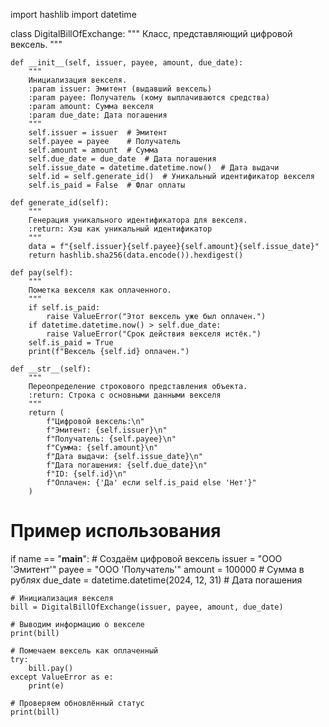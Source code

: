 import hashlib
import datetime

class DigitalBillOfExchange:
    """
    Класс, представляющий цифровой вексель.
    """

    def __init__(self, issuer, payee, amount, due_date):
        """
        Инициализация векселя.
        :param issuer: Эмитент (выдавший вексель)
        :param payee: Получатель (кому выплачиваются средства)
        :param amount: Сумма векселя
        :param due_date: Дата погашения
        """
        self.issuer = issuer  # Эмитент
        self.payee = payee    # Получатель
        self.amount = amount  # Сумма
        self.due_date = due_date  # Дата погашения
        self.issue_date = datetime.datetime.now()  # Дата выдачи
        self.id = self.generate_id()  # Уникальный идентификатор векселя
        self.is_paid = False  # Флаг оплаты

    def generate_id(self):
        """
        Генерация уникального идентификатора для векселя.
        :return: Хэш как уникальный идентификатор
        """
        data = f"{self.issuer}{self.payee}{self.amount}{self.issue_date}"
        return hashlib.sha256(data.encode()).hexdigest()

    def pay(self):
        """
        Пометка векселя как оплаченного.
        """
        if self.is_paid:
            raise ValueError("Этот вексель уже был оплачен.")
        if datetime.datetime.now() > self.due_date:
            raise ValueError("Срок действия векселя истёк.")
        self.is_paid = True
        print(f"Вексель {self.id} оплачен.")

    def __str__(self):
        """
        Переопределение строкового представления объекта.
        :return: Строка с основными данными векселя
        """
        return (
            f"Цифровой вексель:\n"
            f"Эмитент: {self.issuer}\n"
            f"Получатель: {self.payee}\n"
            f"Сумма: {self.amount}\n"
            f"Дата выдачи: {self.issue_date}\n"
            f"Дата погашения: {self.due_date}\n"
            f"ID: {self.id}\n"
            f"Оплачен: {'Да' если self.is_paid else 'Нет'}"
        )


# Пример использования
if name == "__main__":
    # Создаём цифровой вексель
    issuer = "ООО 'Эмитент'"
    payee = "ООО 'Получатель'"
    amount = 100000  # Сумма в рублях
    due_date = datetime.datetime(2024, 12, 31)  # Дата погашения

    # Инициализация векселя
    bill = DigitalBillOfExchange(issuer, payee, amount, due_date)

    # Выводим информацию о векселе
    print(bill)

    # Помечаем вексель как оплаченный
    try:
        bill.pay()
    except ValueError as e:
        print(e)

    # Проверяем обновлённый статус
    print(bill)
